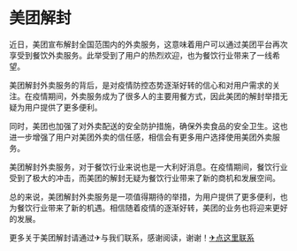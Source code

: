 # 美团解封

近日，美团宣布解封全国范围内的外卖服务，这意味着用户可以通过美团平台再次享受到餐饮外卖服务。此举受到了用户的热烈欢迎，也为餐饮行业带来了一线希望。

美团解封外卖服务的背后，是对疫情防控态势逐渐好转的信心和对用户需求的关注。在疫情期间，外卖服务成为了很多人的主要用餐方式，因此美团的解封举措无疑为用户提供了更多便利。

同时，美团也加强了对外卖配送的安全防护措施，确保外卖食品的安全卫生。这也进一步增强了用户对美团外卖的信任感，相信会有更多用户选择使用美团外卖服务。

美团解封外卖服务，对于餐饮行业来说也是一大利好消息。在疫情期间，餐饮行业受到了极大的冲击，而美团的解封无疑为餐饮行业带来了新的商机和发展空间。

总的来说，美团解封外卖服务是一项值得期待的举措，为用户提供了更多便利，也为餐饮行业带来了新的机遇。相信随着疫情的逐渐好转，美团的业务也将迎来更好的发展。

更多关于美团解封请通过✈与我们联系，感谢阅读，谢谢！[✈点这里联系](https://acc.k02.cc)